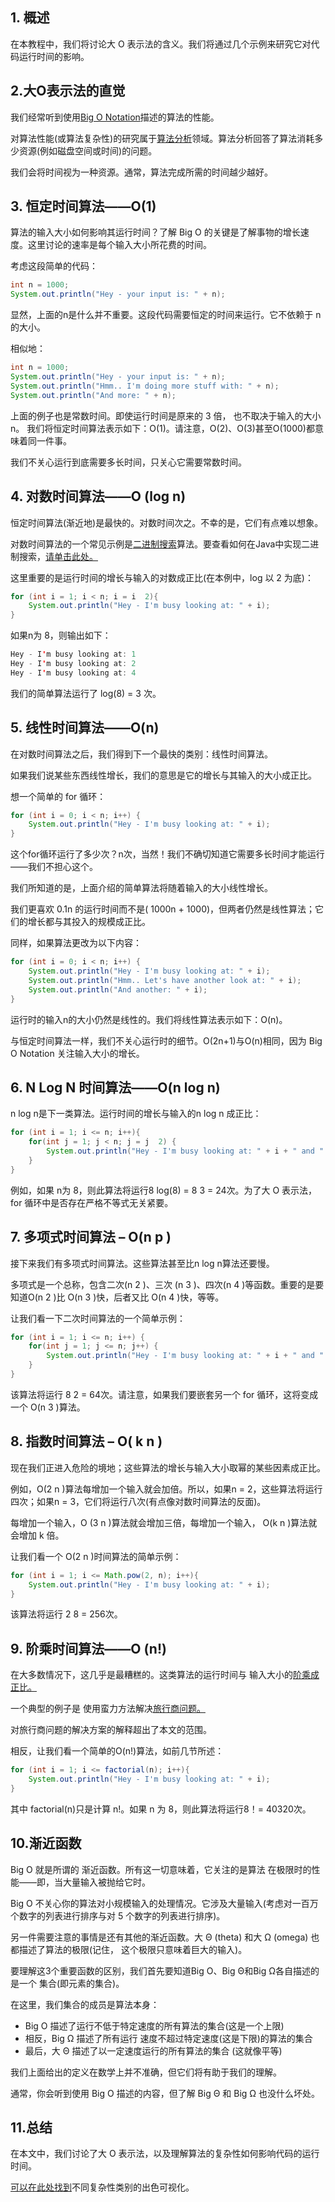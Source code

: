 ## 1. 概述

在本教程中，我们将讨论大 O 表示法的含义。我们将通过几个示例来研究它对代码运行时间的影响。

## 2.大O表示法的直觉

我们经常听到使用[Big O Notation](https://www.baeldung.com/cs/big-o-notation)描述的算法的性能。

对算法性能(或算法复杂性)的研究属于[算法分析](https://en.wikipedia.org/wiki/Analysis_of_algorithms)领域。算法分析回答了算法消耗多少资源(例如磁盘空间或时间)的问题。

我们会将时间视为一种资源。通常，算法完成所需的时间越少越好。

## 3. 恒定时间算法——O(1)

算法的输入大小如何影响其运行时间？了解 Big O 的关键是了解事物的增长速度。这里讨论的速率是每个输入大小所花费的时间。

考虑这段简单的代码：

```java
int n = 1000;
System.out.println("Hey - your input is: " + n);
```

显然，上面的n是什么并不重要。这段代码需要恒定的时间来运行。它不依赖于 n 的大小。

相似地：

```java
int n = 1000;
System.out.println("Hey - your input is: " + n);
System.out.println("Hmm.. I'm doing more stuff with: " + n);
System.out.println("And more: " + n);
```

上面的例子也是常数时间。即使运行时间是原来的 3 倍， 也不取决于输入的大小 n。 我们将恒定时间算法表示如下：O(1)。请注意，O(2)、O(3)甚至O(1000)都意味着同一件事。

我们不关心运行到底需要多长时间，只关心它需要常数时间。

## 4. 对数时间算法——O (log n)

恒定时间算法(渐近地)是最快的。对数时间次之。不幸的是，它们有点难以想象。

对数时间算法的一个常见示例是[二进制搜索](https://en.wikipedia.org/wiki/Binary_search_algorithm)算法。要查看如何在Java中实现二进制搜索，[请单击此处。](https://www.baeldung.com/java-binary-search)

这里重要的是运行时间的增长与输入的对数成正比(在本例中，log 以 2 为底)：

```java
for (int i = 1; i < n; i = i  2){
    System.out.println("Hey - I'm busy looking at: " + i);
}
```

如果n为 8，则输出如下：

```java
Hey - I'm busy looking at: 1
Hey - I'm busy looking at: 2
Hey - I'm busy looking at: 4
```

我们的简单算法运行了 log(8) = 3 次。

## 5. 线性时间算法——O(n)

在对数时间算法之后，我们得到下一个最快的类别：线性时间算法。

如果我们说某些东西线性增长，我们的意思是它的增长与其输入的大小成正比。

想一个简单的 for 循环：

```java
for (int i = 0; i < n; i++) {
    System.out.println("Hey - I'm busy looking at: " + i);
}
```

这个for循环运行了多少次？n次，当然！我们不确切知道它需要多长时间才能运行——我们不担心这个。

我们所知道的是，上面介绍的简单算法将随着输入的大小线性增长。

我们更喜欢 0.1n 的运行时间而不是( 1000n + 1000)，但两者仍然是线性算法；它们的增长都与其投入的规模成正比。

同样，如果算法更改为以下内容：

```java
for (int i = 0; i < n; i++) {
    System.out.println("Hey - I'm busy looking at: " + i);
    System.out.println("Hmm.. Let's have another look at: " + i);
    System.out.println("And another: " + i);
}
```

运行时的输入n的大小仍然是线性的。我们将线性算法表示如下：O(n)。

与恒定时间算法一样，我们不关心运行时的细节。O(2n+1)与O(n)相同，因为 Big O Notation 关注输入大小的增长。

## 6. N Log N 时间算法——O(n log n)

n log n是下一类算法。运行时间的增长与输入的n log n 成正比：

```java
for (int i = 1; i <= n; i++){
    for(int j = 1; j < n; j = j  2) {
        System.out.println("Hey - I'm busy looking at: " + i + " and " + j);
    }
}

```

例如，如果 n为 8，则此算法将运行8  log(8) = 8  3 = 24次。为了大 O 表示法，for 循环中是否存在严格不等式无关紧要。

## 7. 多项式时间算法 – O(n p )

接下来我们有多项式时间算法。这些算法甚至比n log n算法还要慢。

多项式是一个总称，包含二次(n 2 )、三次 (n 3 )、四次(n 4 )等函数。重要的是要知道O(n 2 )比 O(n 3 )快，后者又比 O(n 4 )快，等等。

让我们看一下二次时间算法的一个简单示例：

```java
for (int i = 1; i <= n; i++) {
    for(int j = 1; j <= n; j++) {
        System.out.println("Hey - I'm busy looking at: " + i + " and " + j);
    }
}

```

该算法将运行 8 2 = 64次。请注意，如果我们要嵌套另一个 for 循环，这将变成一个 O(n 3 )算法。

## 8. 指数时间算法 – O( k n )

现在我们正进入危险的境地；这些算法的增长与输入大小取幂的某些因素成正比。

例如，O(2 n )算法每增加一个输入就会加倍。所以，如果n = 2，这些算法将运行四次；如果n = 3，它们将运行八次(有点像对数时间算法的反面)。

每增加一个输入，O (3 n )算法就会增加三倍，每增加一个输入， O(k n )算法就会增加 k 倍。

让我们看一个 O(2 n )时间算法的简单示例：

```java
for (int i = 1; i <= Math.pow(2, n); i++){
    System.out.println("Hey - I'm busy looking at: " + i);
}
```

该算法将运行 2 8 = 256次。

## 9. 阶乘时间算法——O (n!)

在大多数情况下，这几乎是最糟糕的。这类算法的运行时间与 输入大小的[阶乘成正比。](https://en.wikipedia.org/wiki/Factorial)

一个典型的例子是 使用蛮力方法解决[旅行商问题。](https://en.wikipedia.org/wiki/Travelling_salesman_problem)

对旅行商问题的解决方案的解释超出了本文的范围。

相反，让我们看一个简单的O(n!)算法，如前几节所述：

```java
for (int i = 1; i <= factorial(n); i++){
    System.out.println("Hey - I'm busy looking at: " + i);
}
```

其中 factorial(n)只是计算 n!。如果 n 为 8，则此算法将运行8！= 40320次。

## 10.渐近函数

Big O 就是所谓的 渐近函数。所有这一切意味着，它关注的是算法 在极限时的性能——即，当大量输入被抛给它时。

Big O 不关心你的算法对小规模输入的处理情况。它涉及大量输入(考虑对一百万个数字的列表进行排序与对 5 个数字的列表进行排序)。

另一件需要注意的事情是还有其他的渐近函数。大 Θ (theta) 和大 Ω (omega) 也都描述了算法的极限(记住， 这个极限只意味着巨大的输入)。

要理解这3个重要函数的区别，我们首先要知道Big O、Big Θ和Big Ω各自描述的是一个 集合(即元素的集合)。

在这里，我们集合的成员是算法本身：

-   Big O 描述了运行不低于特定速度的所有算法的集合(这是一个上限)
-   相反，Big Ω 描述了所有运行 速度不超过特定速度(这是下限)的算法的集合
-   最后，大 Θ 描述了以一定速度运行的所有算法的集合 (这就像平等)

我们上面给出的定义在数学上并不准确，但它们将有助于我们的理解。

通常，你会听到使用 Big O 描述的内容，但了解 Big Θ 和 Big Ω 也没什么坏处。

## 11.总结

在本文中，我们讨论了大 O 表示法，以及理解算法的复杂性如何影响代码的运行时间。

[可以在此处找到](http://bigocheatsheet.com/)不同复杂性类别的出色可视化。